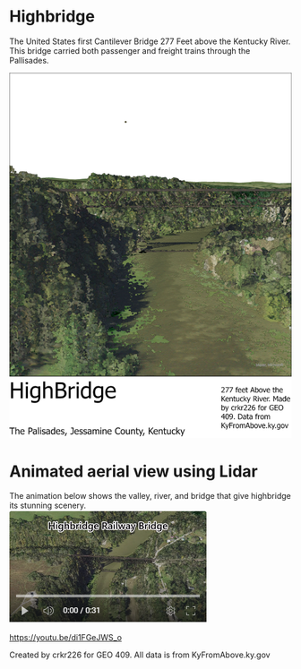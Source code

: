 # Highbridge
The United States first Cantilever 
Bridge 277 Feet above the Kentucky River.
This bridge carried both passenger and freight trains through the Pallisades. 

![HighBridge](HighBridge.jpg)   



# Animated aerial view using Lidar
The animation below shows the valley, river, and bridge that give highbridge its stunning scenery.   
![HighBridge Animation](HighBridgeAnimation.png)  

 https://youtu.be/di1FGeJWS_o

Created by crkr226 for GEO 409. All data is from KyFromAbove.ky.gov